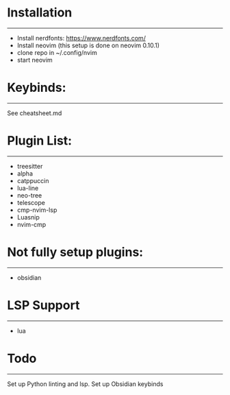 # Installation
---

* Install nerdfonts: https://www.nerdfonts.com/
* Install neovim (this setup is done on neovim 0.10.1)
* clone repo in ~/.config/nvim
* start neovim

# Keybinds:
---
See cheatsheet.md

# Plugin List:
---
* treesitter
* alpha
* catppuccin
* lua-line
* neo-tree
* telescope
* cmp-nvim-lsp
* Luasnip
* nvim-cmp

# Not fully setup plugins:
---
* obsidian

# LSP Support
---
* lua

# Todo
---
Set up Python linting and lsp. 
Set up Obsidian keybinds




